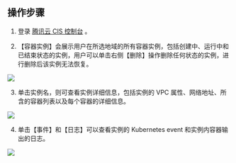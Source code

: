 ## 操作步骤

1. 登录 [腾讯云 CIS 控制台](https://console.cloud.tencent.com/cis) 。

2. 【容器实例】会展示用户在所选地域的所有容器实例，包括创建中、运行中和已结束状态的实例，用户可以单击右侧【删除】操作删除任何状态的实例，进行删除后该实例无法恢复。

 ![][1]

3. 单击实例名，则可查看实例详细信息，包括实例的 VPC 属性、网络地址、所含的容器列表以及每个容器的详细信息。

 ![][2]

4. 单击【事件】和【日志】可以查看实例的 Kubernetes event 和实例内容器输出的日志。

 ![][3]


 [1]:https://main.qcloudimg.com/raw/20167adb4650f43362acbb60ecec56da.png
 [2]:https://main.qcloudimg.com/raw/eb83747958fb3804a17df7f6e6b072bd.png
 [3]:https://main.qcloudimg.com/raw/36ca293e700c315212b057343478bcb3.png
